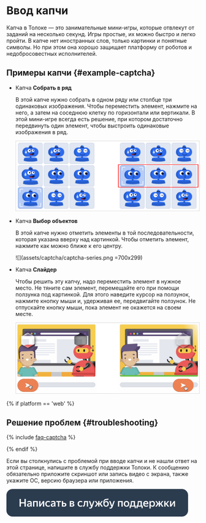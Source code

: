# Ввод капчи

Капча в Толоке — это занимательные мини-игры, которые отвлекут от заданий на несколько секунд. Игры простые, их можно быстро и легко пройти. В капче нет иностранных слов, только картинки и понятные символы. Но при этом она хорошо защищает платформу от роботов и недобросовестных исполнителей.

## Примеры капчи {#example-captcha}

- Капча **Собрать в ряд**

  В этой капче нужно собрать в одном ряду или столбце три одинаковых изображения. Чтобы переместить элемент, нажмите на него, а затем на соседнюю клетку по горизонтали или вертикали. В этой мини-игре всегда есть решение, при котором достаточно передвинуть один элемент, чтобы выстроить одинаковые изображения в ряд.

  ![](assets/captcha/captcha-row.png)

- Капча **Выбор объектов**

  В этой капче нужно отметить элементы в той последовательности, которая указана вверху над картинкой. Чтобы отметить элемент, нажмите как можно ближе к его центру.

  ![](assets/captcha/captcha-series.png =700x299)

- Капча **Слайдер**

  Чтобы решить эту капчу, надо переместить элемент в нужное место. Не тяните сам элемент, перемещайте его при помощи ползунка под картинкой. Для этого наведите курсор на ползунок, нажмите кнопку мыши и, удерживая ее, передвигайте ползунок. Не отпускайте кнопку мыши, пока элемент не окажется на своем месте.

  ![](assets/captcha/captcha-slider.png)

{% if platform == 'web' %}
## Решение проблем {#troubleshooting}

{% include [faq-captcha](_includes/captcha.md) %}

{% endif %}

Если вы столкнулись с проблемой при вводе капчи и не нашли ответ на этой странице, напишите в службу поддержки Толоки. К сообщению обязательно приложите скриншот или запись видео с экрана, также укажите ОС,  версию браузера или приложения.

[![](assets/buttons/contact-support.svg)](troubleshooting/troubleshooting.md#not_working_properly)

